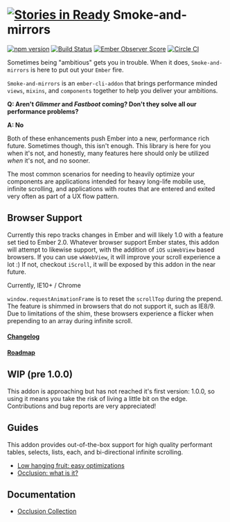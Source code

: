 [![Stories in Ready](https://badge.waffle.io/runspired/smoke-and-mirrors.png?label=ready&title=Ready)](https://waffle.io/runspired/smoke-and-mirrors)
Smoke-and-mirrors
=================

[![npm version](https://badge.fury.io/js/smoke-and-mirrors.svg)](http://badge.fury.io/js/smoke-and-mirrors)
[![Build Status](https://travis-ci.org/runspired/smoke-and-mirrors.svg?branch=master)](https://travis-ci.org/runspired/smoke-and-mirrors)
[![Ember Observer Score](http://emberobserver.com/badges/smoke-and-mirrors.svg)](http://emberobserver.com/addons/smoke-and-mirrors)
[![Circle CI](https://circleci.com/gh/runspired/smoke-and-mirrors/tree/master.svg?style=svg)](https://circleci.com/gh/runspired/smoke-and-mirrors/tree/master)

Sometimes being "ambitious" gets you in trouble.  When it does, `Smoke-and-mirrors` is here
to put out your `Ember` fire.

`Smoke-and-mirrors` is an `ember-cli-addon` that brings performance minded `views`, `mixins`,
and `components` together to help you deliver your ambitions.

**Q: Aren't *Glimmer* and *Fastboot* coming?  Don't they solve all our performance problems?**

**A: No**

Both of these enhancements push Ember into a new, performance rich future.  Sometimes though,
this isn't enough.  This library is here for you when it's not, and honestly, many features
here should only be utilized *when* it's not, and no sooner.

The most common scenarios for needing to heavily optimize your components are applications intended
for heavy long-life mobile use, infinite scrolling, and applications with routes that are entered
and exited very often as part of a UX flow pattern.

## Browser Support

Currently this repo tracks changes in Ember and will likely 1.0 with a feature set tied to Ember 2.0.
Whatever browser support Ember states, this addon will attempt to likewise support, with the addition
of `iOS` `uiWebView` based browsers.  If you can use `wkWebView`, it will improve your scroll experience
a lot :)  If not, checkout `iScroll`, it will be exposed by this addon in the near future.

Currently, IE10+ / Chrome

`window.requestAnimationFrame` is to reset the `scrollTop` during the prepend.  The feature is shimmed
in browsers that do not support it, such as IE8/9. Due to limitations of the shim, these browsers 
experience a flicker when prepending to an array during infinite scroll.  

#### [Changelog](./CHANGELOG.md)

#### [Roadmap](./ROADMAP.md)

## WIP (pre 1.0.0)

This addon is approaching but has not reached it's first version: 1.0.0,
so using it means you take the risk of living a little bit on the edge.
Contributions and bug reports are very appreciated!

## Guides

This addon provides out-of-the-box support for high quality performant
tables, selects, lists, each, and bi-directional infinite scrolling.

- [Low hanging fruit: easy optimizations](./docs/optimization.md)
- [Occlusion: what is it?](./docs/occlusion.md)

## Documentation

- [Occlusion Collection](./docs/occlusion-collection.md)
